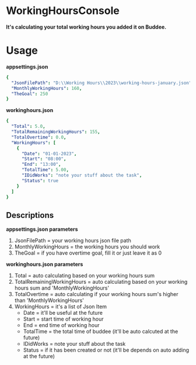 # WorkingHoursConsole
**It's calculating your total working hours you added it on Buddee.**

# Usage
**appsettings.json**
```yaml
{
  "JsonFilePath": "D:\\Working Hours\\2023\\working-hours-january.json",
  "MonthlyWorkingHours": 160,
  "TheGoal": 250
}
```

**workinghours.json**
```yaml
{
  "Total": 5.0,
  "TotalRemainingWorkingHours": 155,
  "TotalOvertime": 0.0,
  "WorkingHours": [
    {
      "Date": "01-01-2023",
      "Start": "08:00",
      "End": "13:00",
      "TotalTime": 5.00,
      "IDidWorks": "note your stuff about the task",
      "Status": true
    }
  ]
}
```

## Descriptions 
**appsettings.json parameters**
1. JsonFilePath = your working hours json file path
2. MonthlyWorkingHours = the working hours you should work
3. TheGoal = if you have overtime goal, fill it or just leave it as 0

**workinghours.json parameters**
1. Total = auto calculating based on your working hours sum
2. TotalRemainingWorkingHours = auto calculating based on your working hours sum and 'MonthlyWorkingHours'
3. TotalOvertime = auto calculating if your working hours sum's higher than 'MonthlyWorkingHours'
4. WorkingHours = it's a list of Json Item
   - Date = it'll be useful at the future
   - Start = start time of working hour
   - End = end time of working hour 
   - TotalTime = the total time of buddee (it'll be auto calcuted at the future)
   - IDidWorks = note your stuff about the task
   - Status = if it has been created or not (it'll be depends on auto adding at the future)
